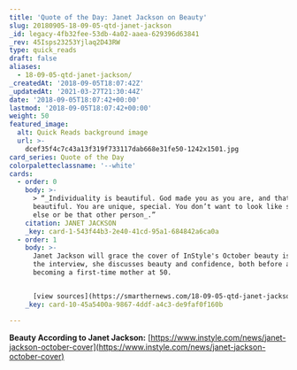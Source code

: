 ```yaml
---
title: 'Quote of the Day: Janet Jackson on Beauty'
slug: 20180905-18-09-05-qtd-janet-jackson
_id: legacy-4fb32fee-53db-4a02-aaea-629396d63841
_rev: 45Isps23253Yjlaq2D43RW
type: quick_reads
draft: false
aliases:
  - 18-09-05-qtd-janet-jackson/
_createdAt: '2018-09-05T18:07:42Z'
_updatedAt: '2021-03-27T21:30:44Z'
date: '2018-09-05T18:07:42+00:00'
lastmod: '2018-09-05T18:07:42+00:00'
weight: 50
featured_image:
  alt: Quick Reads background image
  url: >-
    dcef35f4c7c43a13f319f733117dab668e31fe50-1242x1501.jpg
card_series: Quote of the Day
colorpaletteclassname: '--white'
cards:
  - order: 0
    body: >-
      > “_Individuality is beautiful. God made you as you are, and that’s
      beautiful. You are unique, special. You don’t want to look like someone
      else or be that other person_.”
    citation: JANET JACKSON
    _key: card-1-543f44b3-2e40-41cd-95a1-684842a6ca0a
  - order: 1
    body: >-
      Janet Jackson will grace the cover of InStyle's October beauty issue. In
      the interview, she discusses beauty and confidence, both before and after
      becoming a first-time mother at 50.


      [view sources](https://smarthernews.com/18-09-05-qtd-janet-jackson/)
    _key: card-10-45a5400a-9867-4ddf-a4c3-de9faf0f160b

---
```

**Beauty According to Janet Jackson:** [https://www.instyle.com/news/janet-jackson-october-cover](https://www.instyle.com/news/janet-jackson-october-cover)